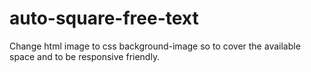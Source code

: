 # auto-square-free-text
Change html image to css background-image so to cover the available space and to be responsive friendly.
